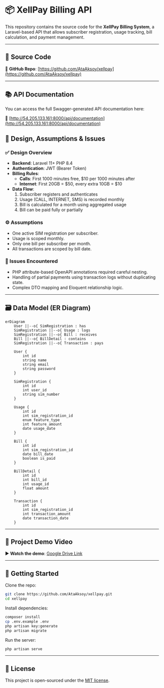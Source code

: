 # 📦 XellPay Billing API

This repository contains the source code for the **XellPay Billing System**, a Laravel-based API that allows subscriber registration, usage tracking, bill calculation, and payment management.

---

## 🔗 Source Code

📁 **GitHub Repo**: [https://github.com/AtaAksoy/xellpay](https://github.com/AtaAksoy/xellpay)

---

## 📚 API Documentation

You can access the full Swagger-generated API documentation here:

🔗 [http://54.205.133.161:8000/api/documentation](http://54.205.133.161:8000/api/documentation)

## 🎨 Design, Assumptions & Issues

### ✅ Design Overview

- **Backend**: Laravel 11+ PHP 8.4
- **Authentication**: JWT (Bearer Token)
- **Billing Rules**:
  - **Calls**: First 1000 minutes free, $10 per 1000 minutes after
  - **Internet**: First 20GB = $50, every extra 10GB = $10
- **Data Flow**:
  1. Subscriber registers and authenticates
  2. Usage (CALL, INTERNET, SMS) is recorded monthly
  3. Bill is calculated for a month using aggregated usage
  4. Bill can be paid fully or partially

### ⚙️ Assumptions

- One active SIM registration per subscriber.
- Usage is scoped monthly.
- Only one bill per subscriber per month.
- All transactions are scoped by bill date.

### 🐛 Issues Encountered

- PHP attribute-based OpenAPI annotations required careful nesting.
- Handling of partial payments using transaction logs without duplicating state.
- Complex DTO mapping and Eloquent relationship logic.

---

## 🗃️ Data Model (ER Diagram)

```mermaid
erDiagram
    User ||--o{ SimRegistration : has
    SimRegistration ||--o{ Usage : logs
    SimRegistration ||--o{ Bill : receives
    Bill ||--o{ BillDetail : contains
    SimRegistration ||--o{ Transaction : pays

    User {
        int id
        string name
        string email
        string password
    }

    SimRegistration {
        int id
        int user_id
        string sim_number
    }

    Usage {
        int id
        int sim_registration_id
        enum feature_type
        int feature_amount
        date usage_date
    }

    Bill {
        int id
        int sim_registration_id
        date bill_date
        boolean is_paid
    }

    BillDetail {
        int id
        int bill_id
        int usage_id
        float amount
    }

    Transaction {
        int id
        int sim_registration_id
        int transaction_amount
        date transaction_date
    }
```

---

## 🎥 Project Demo Video

▶️ **Watch the demo**: [Google Drive Link](https://drive.google.com/file/d/1zgr1JBExnf3GwgN8t9ubGXKCjIa-oKLX/view?usp=sharing)

---

## 🚀 Getting Started

Clone the repo:

```bash
git clone https://github.com/AtaAksoy/xellpay.git
cd xellpay
```

Install dependencies:

```bash
composer install
cp .env.example .env
php artisan key:generate
php artisan migrate
```

Run the server:

```bash
php artisan serve
```

---

## 📄 License

This project is open-sourced under the [MIT license](LICENSE).